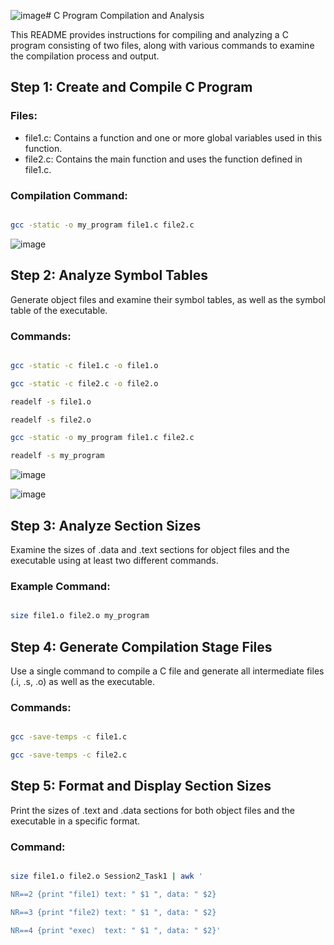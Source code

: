 ![image](https://github.com/user-attachments/assets/693c10f7-7cbc-44ab-830b-24ed8d51adb5)# C Program Compilation and Analysis

This README provides instructions for compiling and analyzing a C program consisting of two files, along with various commands to examine the compilation process and output.

## Step 1: Create and Compile C Program

### Files:

- file1.c: Contains a function and one or more global variables used in this function.
- file2.c: Contains the main function and uses the function defined in file1.c.

### Compilation Command:

```bash

gcc -static -o my_program file1.c file2.c

```
![image](https://github.com/user-attachments/assets/ecfd39c1-2a5d-47e6-968c-5afb6aeacc5d)


## Step 2: Analyze Symbol Tables

Generate object files and examine their symbol tables, as well as the symbol table of the executable.

### Commands:

```bash

gcc -static -c file1.c -o file1.o

gcc -static -c file2.c -o file2.o

readelf -s file1.o

readelf -s file2.o

gcc -static -o my_program file1.c file2.c

readelf -s my_program

```

![image](https://github.com/user-attachments/assets/e08b111e-a717-4ee3-9536-152e8aa32db0)

![image](https://github.com/user-attachments/assets/f08e1b52-def9-436f-8098-c2cdb0de2d1c)




## Step 3: Analyze Section Sizes

Examine the sizes of .data and .text sections for object files and the executable using at least two different commands.

### Example Command:

```bash

size file1.o file2.o my_program

```

## Step 4: Generate Compilation Stage Files

Use a single command to compile a C file and generate all intermediate files (.i, .s, .o) as well as the executable.

### Commands:

```bash

gcc -save-temps -c file1.c

gcc -save-temps -c file2.c

```

## Step 5: Format and Display Section Sizes

Print the sizes of .text and .data sections for both object files and the executable in a specific format.

### Command:

```bash

size file1.o file2.o Session2_Task1 | awk '

NR==2 {print "file1) text: " $1 ", data: " $2}

NR==3 {print "file2) text: " $1 ", data: " $2}

NR==4 {print "exec)  text: " $1 ", data: " $2}'

```

